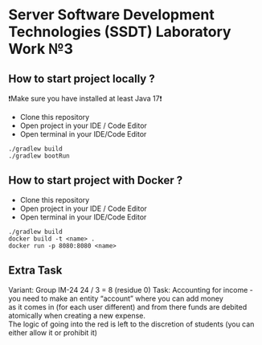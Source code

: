 # Server Software Development Technologies (SSDT) Laboratory Work №3
## How to start project locally ?
:heavy_exclamation_mark:Make sure you have installed at least Java 17:heavy_exclamation_mark:
- Clone this repository  
- Open project in your IDE / Code Editor  
- Open terminal in your IDE/Code Editor  
```
./gradlew build
./gradlew bootRun
``` 
## How to start project with Docker ?
- Clone this repository  
- Open project in your IDE / Code Editor  
- Open terminal in your IDE/Code Editor  
```
./gradlew build
docker build -t <name> .
docker run -p 8080:8080 <name>
```
## Extra Task
Variant: Group IM-24
24 / 3 = 8 (residue 0)
Task: Accounting for income - you need to make an entity “account” where you can add money  
as it comes in (for each user different) and from there funds are debited atomically when creating a new expense.  
The logic of going into the red is left to the discretion of students (you can either allow it or prohibit it)

